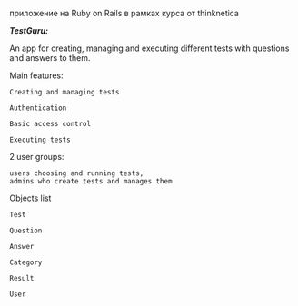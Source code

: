 приложение на Ruby on Rails в рамках курса от thinknetica

**_TestGuru:_**

An app for creating, managing and executing different tests with questions and answers to them.

Main features:

    Creating and managing tests

    Authentication

    Basic access control

    Executing tests

2 user groups:

    users choosing and running tests,
    admins who create tests and manages them

Objects list

    Test

    Question

    Answer

    Category

    Result

    User

